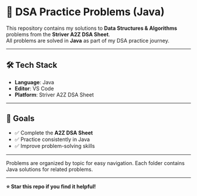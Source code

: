 # 🚀 DSA Practice Problems (Java)

This repository contains my solutions to **Data Structures & Algorithms** problems from the **Striver A2Z DSA Sheet**.  
All problems are solved in **Java** as part of my DSA practice journey.

---

## 🛠 Tech Stack

- **Language**: Java  
- **Editor**: VS Code  
- **Platform**: Striver A2Z DSA Sheet  

---

## 🎯 Goals

- ✅ Complete the **A2Z DSA Sheet**  
- ✅ Practice consistently in Java  
- ✅ Improve problem-solving skills  

---

Problems are organized by topic for easy navigation.
Each folder contains Java solutions for related problems.

---

**⭐ Star this repo if you find it helpful!**
